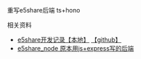 重写e5share后端 ts+hono

相关资料
- [e5share开发记录【本地】](../../../240215-e5-website-dev-diary/README.md) [【github】]()
- [e5share_node 原本用js+express写的后端](https://github.com/haruki1953/e5share_node)
